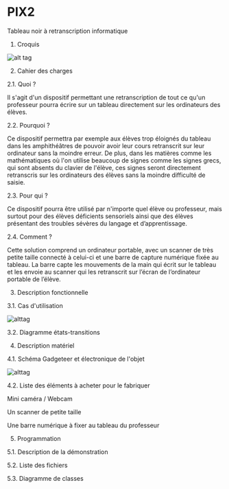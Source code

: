 PIX2
====

Tableau noir à retranscription informatique

1. Croquis 

![alt tag](http://www.hostingpics.net/thumbs/38/61/84/mini_386184materiel.png)



2. Cahier des charges 

2.1. Quoi ? 


Il s'agit d'un dispositif permettant une retranscription de tout ce qu'un professeur pourra écrire sur un tableau directement sur les ordinateurs des élèves. 

 

2.2. Pourquoi ? 


Ce dispositif permettra par exemple aux élèves trop éloignés du tableau dans les amphithéâtres de pouvoir avoir leur cours retranscrit sur leur ordinateur sans la moindre erreur. De plus, dans les matières comme les mathématiques où l'on utilise beaucoup de signes comme les signes grecs, qui sont absents du clavier de l'élève, ces signes seront directement retranscris sur les ordinateurs des élèves sans la moindre difficulté de saisie. 

 

2.3. Pour qui ? 


Ce dispositif pourra être utilisé par n'importe quel élève ou professeur, mais surtout pour des élèves déficients sensoriels ainsi que des élèves présentant des troubles sévères du langage et d’apprentissage.


 

2.4. Comment ? 

Cette solution comprend un ordinateur portable, avec un scanner de très petite taille connecté à celui-ci et une barre de capture numérique fixée au tableau. La barre capte les mouvements de la main qui écrit sur le tableau et les envoie au scanner qui les retranscrit sur l’écran de l’ordinateur portable de l’élève. 


 

3. Description fonctionnelle 

3.1. Cas d'utilisation 


![alttag](http://www.hostingpics.net/thumbs/93/07/10/mini_930710diagrammeutilisationirshad.jpg)
 

3.2. Diagramme états-transitions 



 

4. Description matériel 

4.1. Schéma Gadgeteer et électronique de l'objet 


![alttag](http://www.hostingpics.net/thumbs/80/91/73/mini_809173schmagadgeteer.jpg)
 

4.2. Liste des éléments à acheter pour le fabriquer 

Mini caméra / Webcam

Un scanner de petite taille

Une barre numérique à fixer au tableau du professeur
 

5. Programmation 


5.1. Description de la démonstration 


5.2. Liste des fichiers 

 

5.3. Diagramme de classes 

